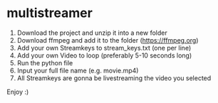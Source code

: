 # multistreamer


1. Download the project and unzip it into a new folder
2. Download ffmpeg and add it to the folder (https://ffmpeg.org)
3. Add your own Streamkeys to stream_keys.txt (one per line)
4. Add your own Video to loop (preferably 5-10 seconds long)
5. Run the python file
6. Input your full file name (e.g. movie.mp4)
7. All Streamkeys are gonna be livestreaming the video you selected

Enjoy :)
